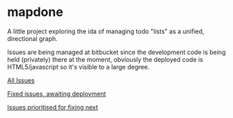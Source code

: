 mapdone
=======

A little project exploring the ida of managing todo "lists" as a unified, directional graph.

Issues are being managed at bitbucket since the development code is being held (privately) there at the moment, obviously the deployed code is HTML5/javascript so it's visible to a large degree.

[All Issues](https://bitbucket.org/ahri/mapdone/issues)

[Fixed issues, awaiting deployment](https://bitbucket.org/ahri/mapdone/issues?milestone=&status=resolved)

[Issues prioritised for fixing next](https://bitbucket.org/ahri/mapdone/issues?status=new&status=open&responsible=ahri&sort=-priority)
